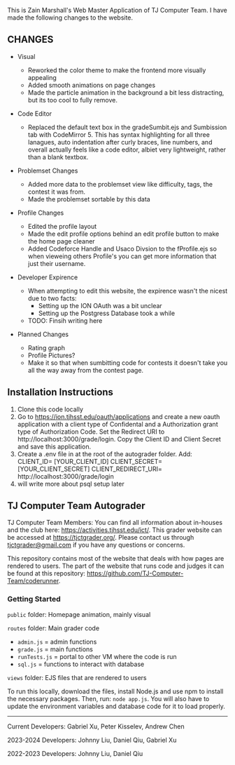 This is Zain Marshall's Web Master Application of TJ Computer Team. I have made the following changes to the website.

## CHANGES
* Visual
    * Reworked the color theme to make the frontend more visually appealing
    * Added smooth animations on page changes
    * Made the particle animation in the background a bit less distracting, but its too cool to fully remove. 
* Code Editor
    * Replaced the default text box in the gradeSumbit.ejs and Sumbission tab with CodeMirror 5. This has syntax highlighting for all three lanagues, auto indentation after curly braces, line numbers, and overall actually feels like a code editor, albiet very lightweight, rather than a blank textbox. 
* Problemset Changes
    * Added more data to the problemset view like difficulty, tags, the contest it was from. 
    * Made the problemset sortable by this data 
* Profile Changes
    * Edited the profile layout 
    * Made the edit profile options behind an edit profile button to make the home page cleaner
    * Added Codeforce Handle and Usaco Divsion to the fProfile.ejs so when vieweing others Profile's you can get more information that just their username. 
* Developer Expirence
    * When attempting to edit this website, the expirence wasn't the nicest due to two facts:
        * Setting up the ION OAuth was a bit unclear
        * Setting up the Postgress Database took a while
    * TODO: Finsih writing here

* Planned Changes
    * Rating graph
    * Profile Pictures?
    * Make it so that when sumbitting code for contests it doesn't take you all the way away from the contest page.  

## Installation Instructions
1. Clone this code locally
2. Go to https://ion.tjhsst.edu/oauth/applications and create a new oauth application with a client type of Confidental and a Authorization grant type of Authorization Code. Set the Redirect URI to http://localhost:3000/grade/login. Copy the Client ID and Client Secret and save this application.
3. Create a .env file in at the root of the autograder folder. Add:
CLIENT_ID= [YOUR_CLIENT_ID]
CLIENT_SECRET= [YOUR_CLIENT_SECRET]
CLIENT_REDIRECT_URI= http://localhost:3000/grade/login
4. will write more about psql setup later

## TJ Computer Team Autograder

TJ Computer Team Members: You can find all information about in-houses and the club here: https://activities.tjhsst.edu/ict/.
This grader website can be accessed at https://tjctgrader.org/.
Please contact us through tjctgrader@gmail.com if you have any questions or concerns.

This repository contains most of the website that deals with how pages are rendered to users. The part of the website that runs code and judges it can be found at this repository: https://github.com/TJ-Computer-Team/coderunner.

### Getting Started
`public` folder: Homepage animation, mainly visual

`routes` folder: Main grader code
- `admin.js` = admin functions
- `grade.js` = main functions
- `runTests.js` = portal to other VM where the code is run
- `sql.js` = functions to interact with database

`views` folder: EJS files that are rendered to users

To run this locally, download the files, install Node.js and use npm to install the necessary packages. Then, run: ```node app.js```. You will also have to update the environment variables and database code for it to load properly.

---

Current Developers: Gabriel Xu, Peter Kisselev, Andrew Chen

2023-2024 Developers: Johnny Liu, Daniel Qiu, Gabriel Xu

2022-2023 Developers: Johnny Liu, Daniel Qiu
